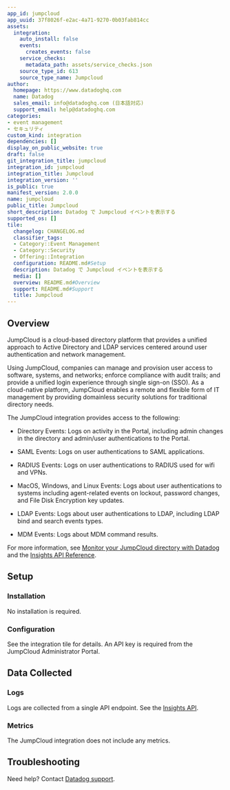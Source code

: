 ```yaml
---
app_id: jumpcloud
app_uuid: 37f8026f-e2ac-4a71-9270-0b03fab814cc
assets:
  integration:
    auto_install: false
    events:
      creates_events: false
    service_checks:
      metadata_path: assets/service_checks.json
    source_type_id: 613
    source_type_name: Jumpcloud
author:
  homepage: https://www.datadoghq.com
  name: Datadog
  sales_email: info@datadoghq.com (日本語対応)
  support_email: help@datadoghq.com
categories:
- event management
- セキュリティ
custom_kind: integration
dependencies: []
display_on_public_website: true
draft: false
git_integration_title: jumpcloud
integration_id: jumpcloud
integration_title: Jumpcloud
integration_version: ''
is_public: true
manifest_version: 2.0.0
name: jumpcloud
public_title: Jumpcloud
short_description: Datadog で Jumpcloud イベントを表示する
supported_os: []
tile:
  changelog: CHANGELOG.md
  classifier_tags:
  - Category::Event Management
  - Category::Security
  - Offering::Integration
  configuration: README.md#Setup
  description: Datadog で Jumpcloud イベントを表示する
  media: []
  overview: README.md#Overview
  support: README.md#Support
  title: Jumpcloud
---
```


<!--  SOURCED FROM https://github.com/DataDog/integrations-internal-core -->
## Overview

JumpCloud is a cloud-based directory platform that provides a unified approach to Active Directory and LDAP services centered around user authentication and network management. 

Using JumpCloud, companies can manage and provision user access to software, systems, and networks; enforce compliance with audit trails; and provide a unified login experience through single sign-on (SSO). As a cloud-native platform, JumpCloud enables a remote and flexible form of IT management by providing domainless security solutions for traditional directory needs.

The JumpCloud integration provides access to the following:

- Directory Events: Logs on activity in the Portal, including admin changes in
  the directory and admin/user authentications to the Portal.

- SAML Events: Logs on user authentications to SAML applications.

- RADIUS Events: Logs on user authentications to RADIUS used for wifi and VPNs.

- MacOS, Windows, and Linux Events: Logs about user authentications to systems
  including agent-related events on lockout, password changes, and File Disk
  Encryption key updates.

- LDAP Events: Logs about user authentications to LDAP, including LDAP bind and
  search events types.

- MDM Events: Logs about MDM command results.

For more information, see [Monitor your JumpCloud directory with Datadog][1] and the [Insights API Reference][2].

## Setup

### Installation

No installation is required.

### Configuration

See the integration tile for details. An API key is required from the JumpCloud
Administrator Portal.

## Data Collected

### Logs

Logs are collected from a single API endpoint. See the [Insights API][2].

### Metrics

The JumpCloud integration does not include any metrics.

## Troubleshooting

Need help? Contact [Datadog support][3].

[1]: https://www.datadoghq.com/blog/monitor-jumpcloud-directory/
[2]: https://docs.jumpcloud.com/api/insights/directory/1.0/index.html
[3]: https://docs.datadoghq.com/ja/help/